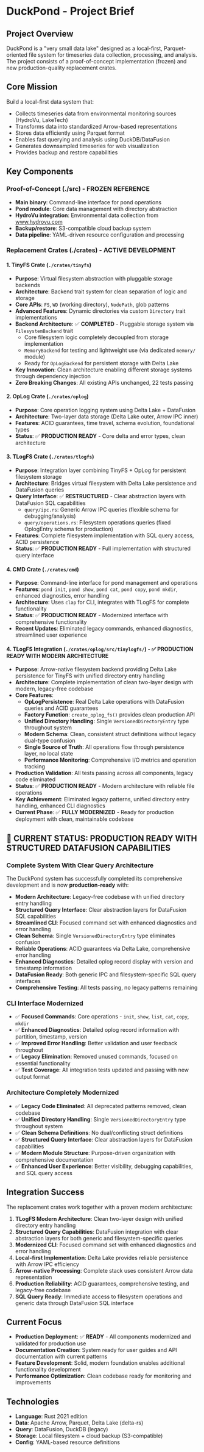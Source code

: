 # DuckPond - Project Brief

## Project Overview
DuckPond is a "very small data lake" designed as a local-first, Parquet-oriented file system for timeseries data collection, processing, and analysis. The project consists of a proof-of-concept implementation (frozen) and new production-quality replacement crates.

## Core Mission
Build a local-first data system that:
- Collects timeseries data from environmental monitoring sources (HydroVu, LakeTech)
- Transforms data into standardized Arrow-based representations
- Stores data efficiently using Parquet format
- Enables fast querying and analysis using DuckDB/DataFusion
- Generates downsampled timeseries for web visualization
- Provides backup and restore capabilities

## Key Components

### Proof-of-Concept (./src) - FROZEN REFERENCE
- **Main binary**: Command-line interface for pond operations
- **Pond module**: Core data management with directory abstraction
- **HydroVu integration**: Environmental data collection from www.hydrovu.com
- **Backup/restore**: S3-compatible cloud backup system
- **Data pipeline**: YAML-driven resource configuration and processing

### Replacement Crates (./crates) - ACTIVE DEVELOPMENT

#### 1. TinyFS Crate (`./crates/tinyfs`)
- **Purpose**: Virtual filesystem abstraction with pluggable storage backends
- **Architecture**: Backend trait system for clean separation of logic and storage
- **Core APIs**: `FS`, `WD` (working directory), `NodePath`, glob patterns
- **Advanced Features**: Dynamic directories via custom `Directory` trait implementations
- **Backend Architecture**: ✅ **COMPLETED** - Pluggable storage system via `FilesystemBackend` trait
  - Core filesystem logic completely decoupled from storage implementation
  - `MemoryBackend` for testing and lightweight use (via dedicated `memory/` module)
  - Ready for `OpLogBackend` for persistent storage with Delta Lake
- **Key Innovation**: Clean architecture enabling different storage systems through dependency injection
- **Zero Breaking Changes**: All existing APIs unchanged, 22 tests passing

#### 2. OpLog Crate (`./crates/oplog`) 
- **Purpose**: Core operation logging system using Delta Lake + DataFusion
- **Architecture**: Two-layer data storage (Delta Lake outer, Arrow IPC inner)
- **Features**: ACID guarantees, time travel, schema evolution, foundational types
- **Status**: ✅ **PRODUCTION READY** - Core delta and error types, clean architecture

#### 3. TLogFS Crate (`./crates/tlogfs`)
- **Purpose**: Integration layer combining TinyFS + OpLog for persistent filesystem storage
- **Architecture**: Bridges virtual filesystem with Delta Lake persistence and DataFusion queries
- **Query Interface**: ✅ **RESTRUCTURED** - Clear abstraction layers with DataFusion SQL capabilities
  - `query/ipc.rs`: Generic Arrow IPC queries (flexible schema for debugging/analysis)
  - `query/operations.rs`: Filesystem operations queries (fixed OplogEntry schema for production)
- **Features**: Complete filesystem implementation with SQL query access, ACID persistence
- **Status**: ✅ **PRODUCTION READY** - Full implementation with structured query interface

#### 4. CMD Crate (`./crates/cmd`)
- **Purpose**: Command-line interface for pond management and operations
- **Features**: `pond init`, `pond show`, `pond cat`, `pond copy`, `pond mkdir`, enhanced diagnostics, error handling
- **Architecture**: Uses `clap` for CLI, integrates with TLogFS for complete functionality
- **Status**: ✅ **PRODUCTION READY** - Modernized interface with comprehensive functionality
- **Recent Updates**: Eliminated legacy commands, enhanced diagnostics, streamlined user experience

#### 4. TLogFS Integration (`./crates/oplog/src/tinylogfs/`) - ✅ **PRODUCTION READY WITH MODERN ARCHITECTURE**
- **Purpose**: Arrow-native filesystem backend providing Delta Lake persistence for TinyFS with unified directory entry handling
- **Architecture**: Complete implementation of clean two-layer design with modern, legacy-free codebase
- **Core Features**: 
  - **OpLogPersistence**: Real Delta Lake operations with DataFusion queries and ACID guarantees
  - **Factory Function**: `create_oplog_fs()` provides clean production API
  - **Unified Directory Handling**: Single `VersionedDirectoryEntry` type throughout system
  - **Modern Schema**: Clean, consistent struct definitions without legacy dual-type confusion
  - **Single Source of Truth**: All operations flow through persistence layer, no local state
  - **Performance Monitoring**: Comprehensive I/O metrics and operation tracking
- **Production Validation**: All tests passing across all components, legacy code eliminated
- **Status**: ✅ **PRODUCTION READY** - Modern architecture with reliable file operations
- **Key Achievement**: Eliminated legacy patterns, unified directory entry handling, enhanced CLI diagnostics
- **Current Phase**: ✅ **FULLY MODERNIZED** - Ready for production deployment with clean, maintainable codebase

## 🎯 **CURRENT STATUS: PRODUCTION READY WITH STRUCTURED DATAFUSION CAPABILITIES**

### Complete System With Clear Query Architecture
The DuckPond system has successfully completed its comprehensive development and is now **production-ready** with:

- **Modern Architecture**: Legacy-free codebase with unified directory entry handling
- **Structured Query Interface**: Clear abstraction layers for DataFusion SQL capabilities
- **Streamlined CLI**: Focused command set with enhanced diagnostics and error handling
- **Clean Schema**: Single `VersionedDirectoryEntry` type eliminates confusion
- **Reliable Operations**: ACID guarantees via Delta Lake, comprehensive error handling  
- **Enhanced Diagnostics**: Detailed oplog record display with version and timestamp information
- **DataFusion Ready**: Both generic IPC and filesystem-specific SQL query interfaces
- **Comprehensive Testing**: All tests passing, no legacy patterns remaining

### CLI Interface Modernized
- ✅ **Focused Commands**: Core operations - `init`, `show`, `list`, `cat`, `copy`, `mkdir`
- ✅ **Enhanced Diagnostics**: Detailed oplog record information with partition, timestamp, version
- ✅ **Improved Error Handling**: Better validation and user feedback throughout
- ✅ **Legacy Elimination**: Removed unused commands, focused on essential functionality
- ✅ **Test Coverage**: All integration tests updated and passing with new output format

### Architecture Completely Modernized
- ✅ **Legacy Code Eliminated**: All deprecated patterns removed, clean codebase
- ✅ **Unified Directory Handling**: Single `VersionedDirectoryEntry` type throughout system
- ✅ **Clean Schema Definitions**: No dual/conflicting struct definitions
- ✅ **Structured Query Interface**: Clear abstraction layers for DataFusion capabilities
- ✅ **Modern Module Structure**: Purpose-driven organization with comprehensive documentation
- ✅ **Enhanced User Experience**: Better visibility, debugging capabilities, and SQL query access

## Integration Success
The replacement crates work together with a proven modern architecture:

1. **TLogFS Modern Architecture**: Clean two-layer design with unified directory entry handling
2. **Structured Query Capabilities**: DataFusion integration with clear abstraction layers for both generic and filesystem-specific queries
3. **Modernized CLI**: Focused command set with enhanced diagnostics and error handling
4. **Local-first Implementation**: Delta Lake provides reliable persistence with Arrow IPC efficiency
5. **Arrow-native Processing**: Complete stack uses consistent Arrow data representation
6. **Production Reliability**: ACID guarantees, comprehensive testing, and legacy-free codebase
7. **SQL Query Ready**: Immediate access to filesystem operations and generic data through DataFusion SQL interface

## Current Focus
- **Production Deployment**: ✅ **READY** - All components modernized and validated for production use
- **Documentation Creation**: System ready for user guides and API documentation with current patterns
- **Feature Development**: Solid, modern foundation enables additional functionality development
- **Performance Optimization**: Clean codebase ready for monitoring and improvements

## Technologies
- **Language**: Rust 2021 edition
- **Data**: Apache Arrow, Parquet, Delta Lake (delta-rs)
- **Query**: DataFusion, DuckDB (legacy)
- **Storage**: Local filesystem + cloud backup (S3-compatible)
- **Config**: YAML-based resource definitions
